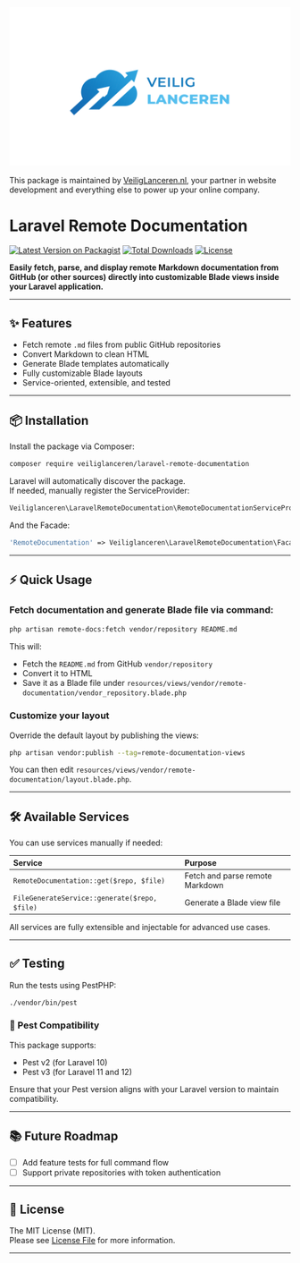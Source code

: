 ![Veilig Lanceren](/veilig-lanceren-logo.png)

This package is maintained by [VeiligLanceren.nl](https://veiliglanceren.nl), your partner in website development and everything else to power up your online company.

# Laravel Remote Documentation

[![Latest Version on Packagist](https://img.shields.io/packagist/v/veiliglanceren/laravel-remote-documentation.svg?style=flat-square)](https://packagist.org/packages/veiliglanceren/laravel-remote-documentation)
[![Total Downloads](https://img.shields.io/packagist/dt/veiliglanceren/laravel-remote-documentation.svg?style=flat-square)](https://packagist.org/packages/veiliglanceren/laravel-remote-documentation)
[![License](https://img.shields.io/packagist/l/veiliglanceren/laravel-remote-documentation.svg?style=flat-square)](LICENSE)

**Easily fetch, parse, and display remote Markdown documentation from GitHub (or other sources) directly into customizable Blade views inside your Laravel application.**

---

## ✨ Features

- Fetch remote `.md` files from public GitHub repositories
- Convert Markdown to clean HTML
- Generate Blade templates automatically
- Fully customizable Blade layouts
- Service-oriented, extensible, and tested

---

## 📦 Installation

Install the package via Composer:

```bash
composer require veiliglanceren/laravel-remote-documentation
```

Laravel will automatically discover the package.  
If needed, manually register the ServiceProvider:

```php
Veiliglanceren\LaravelRemoteDocumentation\RemoteDocumentationServiceProvider::class
```

And the Facade:

```php
'RemoteDocumentation' => Veiliglanceren\LaravelRemoteDocumentation\Facades\RemoteDocumentation::class,
```

---

## ⚡ Quick Usage

### Fetch documentation and generate Blade file via command:

```bash
php artisan remote-docs:fetch vendor/repository README.md
```

This will:
- Fetch the `README.md` from GitHub `vendor/repository`
- Convert it to HTML
- Save it as a Blade file under `resources/views/vendor/remote-documentation/vendor_repository.blade.php`

### Customize your layout

Override the default layout by publishing the views:

```bash
php artisan vendor:publish --tag=remote-documentation-views
```

You can then edit `resources/views/vendor/remote-documentation/layout.blade.php`.

---

## 🛠 Available Services

You can use services manually if needed:

| Service | Purpose |
|:---|:---|
| `RemoteDocumentation::get($repo, $file)` | Fetch and parse remote Markdown |
| `FileGenerateService::generate($repo, $file)` | Generate a Blade view file |

All services are fully extensible and injectable for advanced use cases.

---

## ✅ Testing

Run the tests using PestPHP:

```bash
./vendor/bin/pest
```

### 🧪 Pest Compatibility

This package supports:

- Pest v2 (for Laravel 10)
- Pest v3 (for Laravel 11 and 12)

Ensure that your Pest version aligns with your Laravel version to maintain compatibility.

---

## 📚 Future Roadmap

- [ ] Add feature tests for full command flow
- [ ] Support private repositories with token authentication

---

## 📝 License

The MIT License (MIT).  
Please see [License File](LICENSE) for more information.

---
